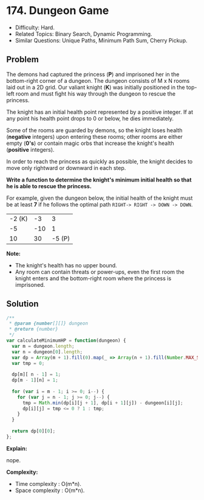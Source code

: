 # 174. Dungeon Game

- Difficulty: Hard.
- Related Topics: Binary Search, Dynamic Programming.
- Similar Questions: Unique Paths, Minimum Path Sum, Cherry Pickup.

## Problem

The demons had captured the princess (**P**) and imprisoned her in the bottom-right corner of a dungeon. The dungeon consists of M x N rooms laid out in a 2D grid. Our valiant knight (**K**) was initially positioned in the top-left room and must fight his way through the dungeon to rescue the princess.

The knight has an initial health point represented by a positive integer. If at any point his health point drops to 0 or below, he dies immediately.

Some of the rooms are guarded by demons, so the knight loses health (**negative** integers) upon entering these rooms; other rooms are either empty (**0's**) or contain magic orbs that increase the knight's health (**positive** integers).

In order to reach the princess as quickly as possible, the knight decides to move only rightward or downward in each step.

**Write a function to determine the knight's minimum initial health so that he is able to rescue the princess.**

For example, given the dungeon below, the initial health of the knight must be at least **7** if he follows the optimal path ```RIGHT-> RIGHT -> DOWN -> DOWN```.

|  |  |  |
| -- | -- | -- |
| -2 (K) | -3 | 3 |
| -5 | -10 | 1 |
| 10 | 30 | -5 (P) |

**Note:**

- The knight's health has no upper bound.
- Any room can contain threats or power-ups, even the first room the knight enters and the bottom-right room where the princess is imprisoned.

## Solution

```javascript
/**
 * @param {number[][]} dungeon
 * @return {number}
 */
var calculateMinimumHP = function(dungeon) {
  var m = dungeon.length;
  var n = dungeon[0].length;
  var dp = Array(m + 1).fill(0).map(_ => Array(n + 1).fill(Number.MAX_SAFE_INTEGER));
  var tmp = 0;
  
  dp[m][ n - 1] = 1;
  dp[m - 1][n] = 1;
  
  for (var i = m - 1; i >= 0; i--) {
    for (var j = n - 1; j >= 0; j--) {
      tmp = Math.min(dp[i][j + 1], dp[i + 1][j]) - dungeon[i][j];
      dp[i][j] = tmp <= 0 ? 1 : tmp;
    }
  }
  
  return dp[0][0];
};
```

**Explain:**

nope.

**Complexity:**

* Time complexity : O(m*n).
* Space complexity : O(m*n).
